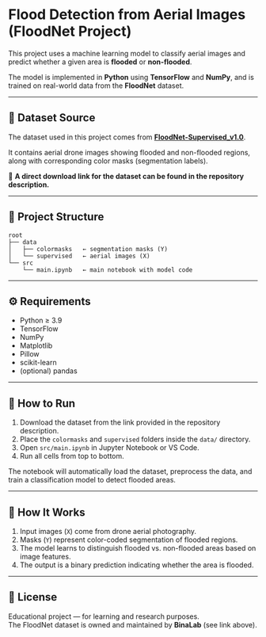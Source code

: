 # Flood Detection from Aerial Images (FloodNet Project)

This project uses a machine learning model to classify aerial images and predict whether a given area is **flooded** or **non-flooded**.

The model is implemented in **Python** using **TensorFlow** and **NumPy**, and is trained on real-world data from the **FloodNet** dataset.

---

## 🌊 Dataset Source

The dataset used in this project comes from **[FloodNet-Supervised_v1.0](https://github.com/BinaLab/FloodNet-Supervised_v1.0)**.

It contains aerial drone images showing flooded and non-flooded regions, along with corresponding color masks (segmentation labels).

📎 **A direct download link for the dataset can be found in the repository description.**

---

## 🧩 Project Structure

```
root
├── data
│   ├── colormasks   ← segmentation masks (Y)
│   └── supervised   ← aerial images (X)
└── src
    └── main.ipynb   ← main notebook with model code
```

---

## ⚙️ Requirements

- Python ≥ 3.9  
- TensorFlow  
- NumPy  
- Matplotlib  
- Pillow  
- scikit-learn  
- (optional) pandas

---

## 🚀 How to Run

1. Download the dataset from the link provided in the repository description.  
2. Place the `colormasks` and `supervised` folders inside the `data/` directory.  
3. Open `src/main.ipynb` in Jupyter Notebook or VS Code.  
4. Run all cells from top to bottom.  

The notebook will automatically load the dataset, preprocess the data, and train a classification model to detect flooded areas.

---

## 🧠 How It Works

1. Input images (`X`) come from drone aerial photography.  
2. Masks (`Y`) represent color-coded segmentation of flooded regions.  
3. The model learns to distinguish flooded vs. non-flooded areas based on image features.  
4. The output is a binary prediction indicating whether the area is flooded.

---

## 📄 License

Educational project — for learning and research purposes.  
The FloodNet dataset is owned and maintained by **BinaLab** (see link above).
